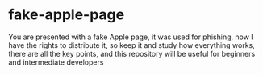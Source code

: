 # fake-apple-page
You are presented with a fake Apple page, it was used for phishing, now I have the rights to distribute it, so keep it and study how everything works, there are all the key points, and this repository will be useful for beginners and intermediate developers
